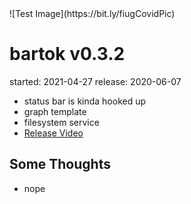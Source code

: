 <!-- highlighter -->
<h1 style="display:none"></h1>
![Test Image](https://bit.ly/fiugCovidPic)

# bartok v0.3.2
started: 2021-04-27
release: 2020-06-07

  - status bar is kinda hooked up
  - graph template
  - filesystem service
  - [Release Video](https://www.youtube.com/watch?v=lPs6YQCHlc4)

## Some Thoughts
  - nope